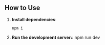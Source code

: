 ## How to Use

1. **Install dependencies**:
   ```bash
   npm i

2. **Run the development server:**:
     npm run dev
